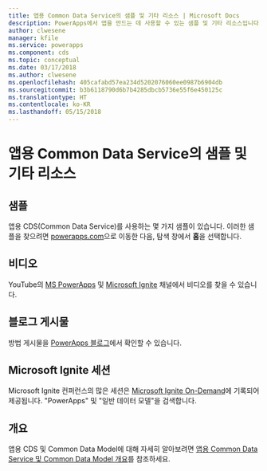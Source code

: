 ```yaml
---
title: 앱용 Common Data Service의 샘플 및 기타 리소스 | Microsoft Docs
description: PowerApps에서 앱을 만드는 데 사용할 수 있는 샘플 및 기타 리소스입니다.
author: clwesene
manager: kfile
ms.service: powerapps
ms.component: cds
ms.topic: conceptual
ms.date: 03/17/2018
ms.author: clwesene
ms.openlocfilehash: 405cafabd57ea234d5202076060ee0987b6904db
ms.sourcegitcommit: b3b6118790d6b7b4285dbcb5736e55f6e450125c
ms.translationtype: HT
ms.contentlocale: ko-KR
ms.lasthandoff: 05/15/2018
---
```

# <a name="samples-and-other-resources-for-common-data-service-for-apps"></a>앱용 Common Data Service의 샘플 및 기타 리소스
## <a name="samples"></a>샘플
앱용 CDS(Common Data Service)를 사용하는 몇 가지 샘플이 있습니다. 이러한 샘플을 찾으려면 [powerapps.com](https://web.powerapps.com)으로 이동한 다음, 탐색 창에서 **홈**을 선택합니다.

## <a name="videos"></a>비디오
YouTube의 [MS PowerApps](https://www.youtube.com/channel/UCGfWR2ekfRFckLjev6eQYLg) 및 [Microsoft Ignite](https://www.youtube.com/channel/UCrhJmfAGQ5K81XQ8_od1iTg) 채널에서 비디오를 찾을 수 있습니다.

## <a name="blog-posts"></a>블로그 게시물
방법 게시물을 [PowerApps 블로그](https://powerapps.microsoft.com/blog/)에서 확인할 수 있습니다.

## <a name="microsoft-ignite-sessions"></a>Microsoft Ignite 세션
Microsoft Ignite 컨퍼런스의 많은 세션은 [Microsoft Ignite On-Demand](https://myignite.microsoft.com/videos)에 기록되어 제공됩니다. "PowerApps" 및 "일반 데이터 모델"을 검색합니다.

## <a name="overview"></a>개요
앱용 CDS 및 Common Data Model에 대해 자세히 알아보려면 [앱용 Common Data Service 및 Common Data Model 개요](https://docs.microsoft.com/common-data-service/entity-reference/security-model)를 참조하세요.

